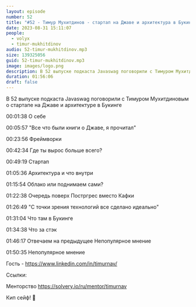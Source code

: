 ```yaml
---
layout: episode
number: 52
title: "#52 - Тимур Мухитдинов - стартап на Джаве и архитектура в Букинге"
date: 2023-08-31 15:11:07
people:
  - volyx
  - timur-mukhitdinov
audio: 52-timur-mukhitdinov.mp3
size: 139325056    
guid: 52-timur-mukhitdinov.mp3
image: images/logo.png
description: В 52 выпуске подкаста Javaswag поговорили с Тимуром Мухитдиновым о стартапе на Джаве и архитектуре в Букинге
duration: 01:56:06
draft: false
---
```


В 52 выпуске подкаста Javaswag поговорили с Тимуром Мухитдиновым о стартапе на Джаве и архитектуре в Букинге


00:01:38 О себе

00:05:57 "Все что были книги о Джаве, я прочитал"

00:23:56 Фреймворки

00:42:34 Где ты вырос больше всего?

00:49:19 Стартап

01:05:36 Архитектура и что внутри

01:15:54 Облако или поднимаем сами?

01:22:38 Очередь поверх Постргрес вместо Кафки

01:26:49 "С точки зрения технологий все сделано идеально"

01:31:04 Что там в Букинге

01:34:38 Что за стэк

01:46:17 Отвечаем на предыдущее Непопулярное мнение

01:50:35 Непопулярное мнение

Гость - https://www.linkedin.com/in/timurnav/

Ссылки:

Менторство https://solvery.io/ru/mentor/timurnav

Кип сейф! 🖖
